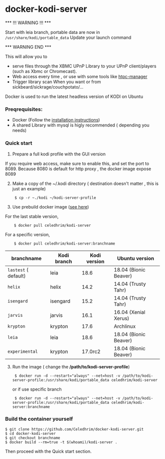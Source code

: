 # docker-kodi-server

*** !!! WARNING !!! ***

Start with leia branch, portable data are now in `/usr/share/kodi/portable_data`
Update your launch command 

*** WARNING END ***

This will allow you to
* serve files through the XBMC UPnP Library to your UPnP client/players (such as Xbmc or Chromecast).
* Web access every time , or use with some tools like [htpc-manager](http://htpc.io/)
* Trigger library scan When you want or from sickbeard/sickrage/couchpotato/...

Docker is used to run the latest headless version of KODI on Ubuntu




### Preqrequisites:
* Docker (Follow the [installation instructions](https://docs.docker.com/))
* A shared Library with mysql is higly recommended ( depending you needs)

### Quick start

1. Prepare a full kodi profile with the GUI version

If you require web access, make sure to enable this, and set the port to 8089.
Because 8080 is default for http proxy , the docker image expose 8089


2. Make a copy of the ~/.kodi directory ( destination  doesn't matter , this is just an example)

        $ cp -r ~./kodi ~/kodi-server-profile

2. Use prebuild docker image ([see here](https://hub.docker.com/r/celedhrim/kodi-server/))

  For the last stable version,

        $ docker pull celedhrim/kodi-server

  For a specific version,

        $ docker pull celedhrim/kodi-server:branchname


  | branchname           | Kodi branch | Kodi version | Ubuntu version       |
  |----------------------|-------------|--------------|----------------------|
  | `lastest` ( default) | leia        | 18.6         | 18.04 (Bionic Beaver)|
  | `helix`              | helix       | 14.2         | 14.04 (Trusty Tahr)  |
  | `isengard`           | isengard    | 15.2         | 14.04 (Trusty Tahr)  |
  | `jarvis`             | jarvis      | 16.1         | 16.04 (Xenial Xerus) |
  | `krypton`            | krypton     | 17.6         | Archlinux            |
  | `leia`               | leia        | 18.6         | 18.04 (Bionic Beaver)|
  | `experimental`       | krypton     | 17.0rc2      | 18.04 (Bionic Beaver)|

3. Run the image ( change the **/path/to/kodi-server-profile**)

        $ docker run -d --restart="always" --net=host -v /path/to/kodi-server-profile:/usr/share/kodi/portable_data celedhrim/kodi-server

   or if use specific branch

        $ docker run -d --restart="always" --net=host -v /path/to/kodi-server-profile:/usr/share/kodi/portable_data celedhrim/kodi-server:branchname




### Build the container yourself
    $ git clone https://github.com/Celedhrim/docker-kodi-server.git
    $ cd docker-kodi-server
    $ git checkout branchname
    $ docker build --rm=true -t $(whoami)/kodi-server .

Then proceed with the Quick start section.
